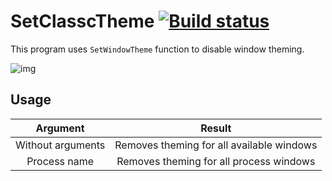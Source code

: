 # SetClasscTheme [![Build status](https://ci.appveyor.com/api/projects/status/6faaky9mup279p03?svg=true)](https://ci.appveyor.com/project/feel-the-dz3n/setclassictheme)
This program uses ``SetWindowTheme`` function to disable window theming.

![img](https://raw.githubusercontent.com/feel-the-dz3n/SetClassicTheme/master/sctprev.gif)

## Usage
| Argument          | Result                                    |
|       :--:        |                   :--:                    |
| Without arguments | Removes theming for all available windows |
| Process name      | Removes theming for all process windows   |
